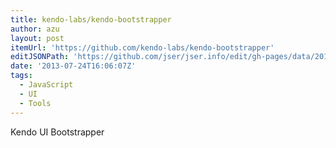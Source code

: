 ```yaml
---
title: kendo-labs/kendo-bootstrapper
author: azu
layout: post
itemUrl: 'https://github.com/kendo-labs/kendo-bootstrapper'
editJSONPath: 'https://github.com/jser/jser.info/edit/gh-pages/data/2013/07/index.json'
date: '2013-07-24T16:06:07Z'
tags:
  - JavaScript
  - UI
  - Tools
---
```

Kendo UI Bootstrapper
